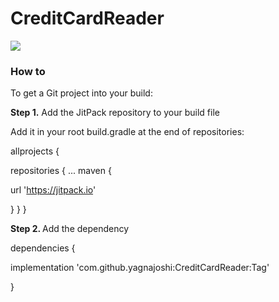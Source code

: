 # CreditCardReader

[![](https://jitpack.io/v/yagnajoshi/CreditCardReader.svg)](https://jitpack.io/#yagnajoshi/CreditCardReader)


<H3><B>How to</B></H3>

To get a Git project into your build:

<B>Step 1.</B> Add the JitPack repository to your build file

Add it in your root build.gradle at the end of repositories:

allprojects {

repositories {
  ...
  maven { 
  
  url 'https://jitpack.io'
  
  }
  }
}

<B>Step 2. </B> Add the dependency

dependencies {

implementation 'com.github.yagnajoshi:CreditCardReader:Tag'

}
